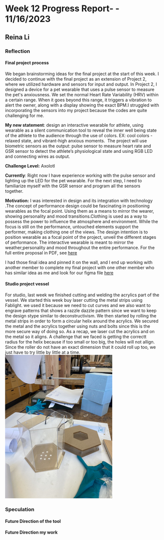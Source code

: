 # Week 12 Progress Report- - 11/16/2023

## Reina Li

### Reflection
#### Final project process
We began brainstorming ideas for the final project at the start of this week. I decided to continue with the final project as an extension of Project 2, where we utilized hardware and sensors for input and output. In Project 2, I designed a device for a pet wearable that uses a pulse sensor to measure the pet's anxiousness. We set the normal Heart Rate Variability (HRV) within a certain range. When it goes beyond this range, it triggers a vibration to alert the owner, along with a display showing the exact BPM.I struggled with incorporating the sensors into my project because the codes are quite challenging for me. 

**My new statement**: design an interactive wearable for athlete, using wearable as a silent communication tool to reveal the inner well being state of the athlete to the audience through the use of colors. EX: cool colors -relaxed state, and vibrant-high anxious moments. 
The project will use biometric sensors as the output: pulse sensor to measure heart rate and GSR sensor to detect the athlete’s physiological state and using RGB LED and connecting wires as output.

**Challenge Level:**  Axolotl

**Currently**: Right now I have experience working with the pulse sensor and lighting up the LED for the pet wearable. For the next step, I need to familiarize myself with the GSR sensor and program all the sensors together.

**Motivation:** I was interested in design and its integration with technology .The concept of performance design could be fascinating in positioning wearables as the focal point. Using them as a means to mirror the wearer, showing personality and mood transitions.Clothing is used as a way to possess the power to influence the atmosphere and environment. While the focus is still on the performance, untouched elements support the performer, making clothing one of the views. The design intention is to position wearable as a focal point of the project, unveil the different stages of performance. The interactive wearable is meant to mirror the weather;personality and mood throughout the entire performance. 
For the full entire proposal in PDF, see [here](https://acrobat.adobe.com/id/urn:aaid:sc:va6c2:02d7c7b1-ce7e-4911-b64c-549edd6b55bc)

I had those final idea and pinned it on the wall, and I end up working with another member to complete my final project with one other member who has similar idea as me and look for our figma file  [here](https://www.figma.com/file/J2jBCbJ9QOSmvltg3QdGd7/TDF-Final?type=whiteboard&node-id=0%3A1&t=GdCysFfVLdlop3HK-1)

#### Studio project vessel
For studio, last week we finished cutting and welding the acrylics part of the vessel. We started this week buy laser cutting the metal strips using Fablight. we used it because we need to cut curves and we also want to engrave patterns that shows a razzle dazzle pattern since we want to keep the design stype similar to deconstructivism. 
We then started by rolling the metal strips in order to form a circular helix around the acrylics. We secured the metal and the acrylics together using nuts and bolts since this is the more secure way of doing so. As a recap, we laser cut the acrylics and on the metal so it aligns. A challenge that we faced is getting the correctt radius for the helix because if too small or too big, the holes will not allign. Since the roller do not have an exact dimension that it could roll up too, we just have to try little by little at a time. 
<img src="https://github.com/Berkeley-MDes/tdf-fa23-reinali/blob/main/weekly-reports/391164891889938354.jpg" alt="Alt Text" width="350"> 

### Speculation
#### Future Direction of the tool

#### Future Direction my work
